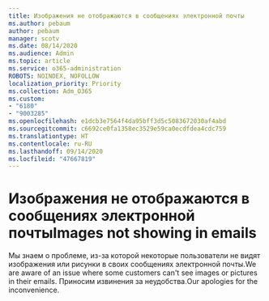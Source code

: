 ```yaml
---
title: Изображения не отображаются в сообщениях электронной почты
ms.author: pebaum
author: pebaum
manager: scotv
ms.date: 08/14/2020
ms.audience: Admin
ms.topic: article
ms.service: o365-administration
ROBOTS: NOINDEX, NOFOLLOW
localization_priority: Priority
ms.collection: Adm_O365
ms.custom:
- "6180"
- "9003285"
ms.openlocfilehash: e1dcb3e7564f4da95bff3d5c5083672030af4abd
ms.sourcegitcommit: c6692ce0fa1358ec3529e59ca0ecdfdea4cdc759
ms.translationtype: HT
ms.contentlocale: ru-RU
ms.lasthandoff: 09/14/2020
ms.locfileid: "47667819"
---
```

# <a name="images-not-showing-in-emails"></a><span data-ttu-id="cae80-102">Изображения не отображаются в сообщениях электронной почты</span><span class="sxs-lookup"><span data-stu-id="cae80-102">Images not showing in emails</span></span>

<span data-ttu-id="cae80-103">Мы знаем о проблеме, из-за которой некоторые пользователи не видят изображения или рисунки в своих сообщениях электронной почты.</span><span class="sxs-lookup"><span data-stu-id="cae80-103">We are aware of an issue where some customers can't see images or pictures in their emails.</span></span> <span data-ttu-id="cae80-104">Приносим извинения за неудобства.</span><span class="sxs-lookup"><span data-stu-id="cae80-104">Our apologies for the inconvenience.</span></span>